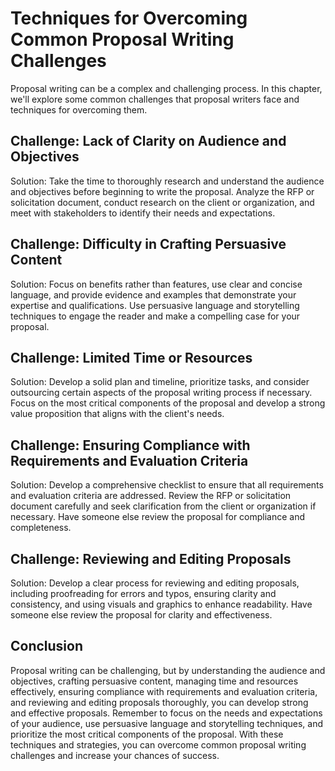 Techniques for Overcoming Common Proposal Writing Challenges
=====================================================================================================

Proposal writing can be a complex and challenging process. In this chapter, we'll explore some common challenges that proposal writers face and techniques for overcoming them.

Challenge: Lack of Clarity on Audience and Objectives
-----------------------------------------------------

Solution: Take the time to thoroughly research and understand the audience and objectives before beginning to write the proposal. Analyze the RFP or solicitation document, conduct research on the client or organization, and meet with stakeholders to identify their needs and expectations.

Challenge: Difficulty in Crafting Persuasive Content
----------------------------------------------------

Solution: Focus on benefits rather than features, use clear and concise language, and provide evidence and examples that demonstrate your expertise and qualifications. Use persuasive language and storytelling techniques to engage the reader and make a compelling case for your proposal.

Challenge: Limited Time or Resources
------------------------------------

Solution: Develop a solid plan and timeline, prioritize tasks, and consider outsourcing certain aspects of the proposal writing process if necessary. Focus on the most critical components of the proposal and develop a strong value proposition that aligns with the client's needs.

Challenge: Ensuring Compliance with Requirements and Evaluation Criteria
------------------------------------------------------------------------

Solution: Develop a comprehensive checklist to ensure that all requirements and evaluation criteria are addressed. Review the RFP or solicitation document carefully and seek clarification from the client or organization if necessary. Have someone else review the proposal for compliance and completeness.

Challenge: Reviewing and Editing Proposals
------------------------------------------

Solution: Develop a clear process for reviewing and editing proposals, including proofreading for errors and typos, ensuring clarity and consistency, and using visuals and graphics to enhance readability. Have someone else review the proposal for clarity and effectiveness.

Conclusion
----------

Proposal writing can be challenging, but by understanding the audience and objectives, crafting persuasive content, managing time and resources effectively, ensuring compliance with requirements and evaluation criteria, and reviewing and editing proposals thoroughly, you can develop strong and effective proposals. Remember to focus on the needs and expectations of your audience, use persuasive language and storytelling techniques, and prioritize the most critical components of the proposal. With these techniques and strategies, you can overcome common proposal writing challenges and increase your chances of success.
